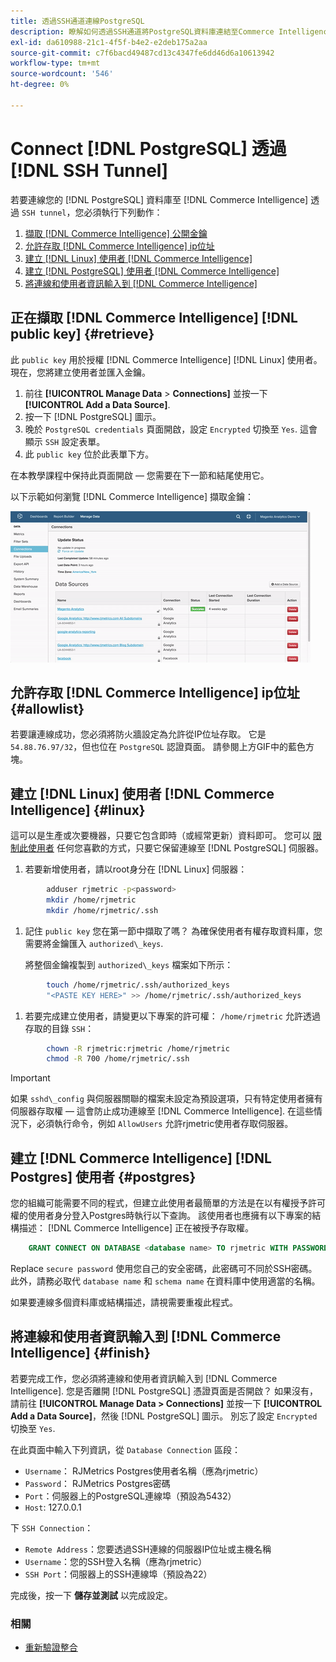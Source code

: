 ```yaml
---
title: 透過SSH通道連線PostgreSQL
description: 瞭解如何透過SSH通道將PostgreSQL資料庫連結至Commerce Intelligence。
exl-id: da610988-21c1-4f5f-b4e2-e2deb175a2aa
source-git-commit: c7f6bacd49487cd13c4347fe6dd46d6a10613942
workflow-type: tm+mt
source-wordcount: '546'
ht-degree: 0%

---
```


# Connect [!DNL PostgreSQL] 透過 [!DNL SSH Tunnel]

若要連線您的 [!DNL PostgreSQL] 資料庫至 [!DNL Commerce Intelligence] 透過 `SSH tunnel`，您必須執行下列動作：

1. [擷取 [!DNL Commerce Intelligence] 公開金鑰](#retrieve)
1. [允許存取 [!DNL Commerce Intelligence] ip位址](#allowlist)
1. [建立 [!DNL Linux] 使用者 [!DNL Commerce Intelligence] ](#linux)
1. [建立 [!DNL PostgreSQL] 使用者 [!DNL Commerce Intelligence] ](#postgres)
1. [將連線和使用者資訊輸入到 [!DNL Commerce Intelligence]](#finish)

## 正在擷取 [!DNL Commerce Intelligence] [!DNL public key] {#retrieve}

此 `public key` 用於授權 [!DNL Commerce Intelligence] [!DNL Linux] 使用者。 現在，您將建立使用者並匯入金鑰。

1. 前往 **[!UICONTROL Manage Data** > **Connections]** 並按一下 **[!UICONTROL Add a Data Source]**.
1. 按一下 [!DNL PostgreSQL] 圖示。
1. 晚於 `PostgreSQL credentials` 頁面開啟，設定 `Encrypted` 切換至 `Yes`. 這會顯示 `SSH` 設定表單。
1. 此 `public key` 位於此表單下方。

在本教學課程中保持此頁面開啟 — 您需要在下一節和結尾使用它。

以下示範如何瀏覽 [!DNL Commerce Intelligence] 擷取金鑰：

![正在擷取RJMetrics公開金鑰](../../../assets/get-mbi-public-key.gif)

## 允許存取 [!DNL Commerce Intelligence] ip位址 {#allowlist}

若要讓連線成功，您必須將防火牆設定為允許從IP位址存取。 它是 `54.88.76.97/32`，但也位在 `PostgreSQL` 認證頁面。 請參閱上方GIF中的藍色方塊。

## 建立 [!DNL Linux] 使用者 [!DNL Commerce Intelligence] {#linux}

這可以是生產或次要機器，只要它包含即時（或經常更新）資料即可。 您可以 [限制此使用者](../../../administrator/account-management/restrict-db-access.md) 任何您喜歡的方式，只要它保留連線至 [!DNL PostgreSQL] 伺服器。

1. 若要新增使用者，請以root身分在 [!DNL Linux] 伺服器：

```bash
        adduser rjmetric -p<password>
        mkdir /home/rjmetric
        mkdir /home/rjmetric/.ssh
```

1. 記住 `public key` 您在第一節中擷取了嗎？ 為確保使用者有權存取資料庫，您需要將金鑰匯入 `authorized\_keys`.

   將整個金鑰複製到 `authorized\_keys` 檔案如下所示：

```bash
        touch /home/rjmetric/.ssh/authorized_keys
        "<PASTE KEY HERE>" >> /home/rjmetric/.ssh/authorized_keys
```

1. 若要完成建立使用者，請變更以下專案的許可權： `/home/rjmetric` 允許透過存取的目錄 `SSH`：

```bash
        chown -R rjmetric:rjmetric /home/rjmetric
        chmod -R 700 /home/rjmetric/.ssh
```

>[!IMPORTANT]
>
>如果 `sshd\_config` 與伺服器關聯的檔案未設定為預設選項，只有特定使用者擁有伺服器存取權 — 這會防止成功連線至 [!DNL Commerce Intelligence]. 在這些情況下，必須執行命令，例如 `AllowUsers` 允許rjmetric使用者存取伺服器。

## 建立 [!DNL Commerce Intelligence] [!DNL Postgres] 使用者 {#postgres}

您的組織可能需要不同的程式，但建立此使用者最簡單的方法是在以有權授予許可權的使用者身分登入Postgres時執行以下查詢。 該使用者也應擁有以下專案的結構描述： [!DNL Commerce Intelligence] 正在被授予存取權。

```sql
    GRANT CONNECT ON DATABASE <database name> TO rjmetric WITH PASSWORD <secure password>;GRANT USAGE ON SCHEMA <schema name> TO rjmetric;GRANT SELECT ON ALL TABLES IN SCHEMA <schema name> TO rjmetric;ALTER DEFAULT PRIVILEGES IN SCHEMA <schema name> GRANT SELECT ON TABLES TO rjmetric;
```

Replace `secure password` 使用您自己的安全密碼，此密碼可不同於SSH密碼。 此外，請務必取代 `database name` 和 `schema name` 在資料庫中使用適當的名稱。

如果要連線多個資料庫或結構描述，請視需要重複此程式。

## 將連線和使用者資訊輸入到 [!DNL Commerce Intelligence] {#finish}

若要完成工作，您必須將連線和使用者資訊輸入到 [!DNL Commerce Intelligence]. 您是否離開 [!DNL PostgreSQL] 憑證頁面是否開啟？ 如果沒有，請前往 **[!UICONTROL Manage Data > Connections]** 並按一下 **[!UICONTROL Add a Data Source]**，然後 [!DNL PostgreSQL] 圖示。 別忘了設定 `Encrypted` 切換至 `Yes`.

在此頁面中輸入下列資訊，從 `Database Connection` 區段：

* `Username`： RJMetrics Postgres使用者名稱（應為rjmetric）
* `Password`： RJMetrics Postgres密碼
* `Port`：伺服器上的PostgreSQL連線埠（預設為5432）
* `Host`: 127.0.0.1

下 `SSH Connection`：

* `Remote Address`：您要透過SSH連線的伺服器IP位址或主機名稱
* `Username`：您的SSH登入名稱（應為rjmetric）
* `SSH Port`：伺服器上的SSH連線埠（預設為22）

完成後，按一下 **儲存並測試** 以完成設定。

### 相關

* [重新驗證整合](https://experienceleague.adobe.com/docs/commerce-knowledge-base/kb/how-to/mbi-reauthenticating-integrations.html)
